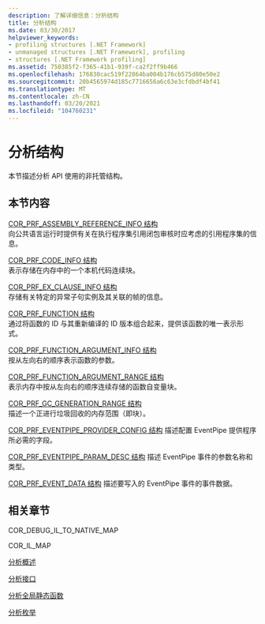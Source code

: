 ```yaml
---
description: 了解详细信息：分析结构
title: 分析结构
ms.date: 03/30/2017
helpviewer_keywords:
- profiling structures [.NET Framework]
- unmanaged structures [.NET Framework], profiling
- structures [.NET Framework profiling]
ms.assetid: 750385f2-f365-41b1-939f-ca2f2ff9b466
ms.openlocfilehash: 176830cac519f22864ba004b176cb575d80e50e2
ms.sourcegitcommit: 20b4565974d185c7716656a6c63e3cfdbdf4bf41
ms.translationtype: MT
ms.contentlocale: zh-CN
ms.lasthandoff: 03/20/2021
ms.locfileid: "104760231"
---
```

# <a name="profiling-structures"></a>分析结构

本节描述分析 API 使用的非托管结构。  
  
## <a name="in-this-section"></a>本节内容  

 [COR_PRF_ASSEMBLY_REFERENCE_INFO 结构](cor-prf-assembly-reference-info-structure.md)  
 向公共语言运行时提供有关在执行程序集引用闭包审核时应考虑的引用程序集的信息。  
  
 [COR_PRF_CODE_INFO 结构](cor-prf-code-info-structure.md)  
 表示存储在内存中的一个本机代码连续块。  
  
 [COR_PRF_EX_CLAUSE_INFO 结构](cor-prf-ex-clause-info-structure.md)  
 存储有关特定的异常子句实例及其关联的帧的信息。  
  
 [COR_PRF_FUNCTION 结构](cor-prf-function-structure.md)  
 通过将函数的 ID 与其重新编译的 ID 版本组合起来，提供该函数的唯一表示形式。  
  
 [COR_PRF_FUNCTION_ARGUMENT_INFO 结构](cor-prf-function-argument-info-structure.md)  
 按从左向右的顺序表示函数的参数。  
  
 [COR_PRF_FUNCTION_ARGUMENT_RANGE 结构](cor-prf-function-argument-range-structure.md)  
 表示内存中按从左向右的顺序连续存储的函数自变量块。  
  
 [COR_PRF_GC_GENERATION_RANGE 结构](cor-prf-gc-generation-range-structure.md)  
 描述一个正进行垃圾回收的内存范围（即块）。  

 [COR_PRF_EVENTPIPE_PROVIDER_CONFIG 结构](cor-prf-eventpipe-provider-config-structure.md) 描述配置 EventPipe 提供程序所必需的字段。

 [COR_PRF_EVENTPIPE_PARAM_DESC 结构](cor-prf-eventpipe-param-desc-structure.md) 描述 EventPipe 事件的参数名称和类型。

 [COR_PRF_EVENT_DATA 结构](cor-prf-event-data-structure.md) 描述要写入的 EventPipe 事件的事件数据。
  
## <a name="related-sections"></a>相关章节  

 COR_DEBUG_IL_TO_NATIVE_MAP  
  
 COR_IL_MAP  
  
 [分析概述](profiling-overview.md)  
  
 [分析接口](profiling-interfaces.md)  
  
 [分析全局静态函数](profiling-global-static-functions.md)  
  
 [分析枚举](profiling-enumerations.md)
